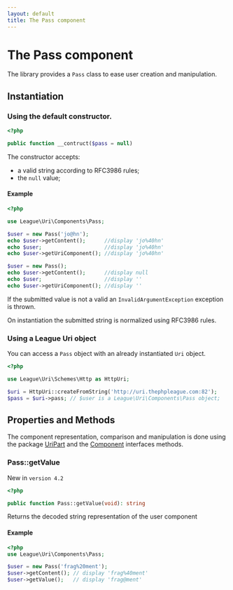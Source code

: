 ```yaml
---
layout: default
title: The Pass component
---
```


# The Pass component

The library provides a `Pass` class to ease user creation and manipulation.

## Instantiation

### Using the default constructor.

~~~php
<?php

public function __contruct($pass = null)
~~~

The constructor accepts:

- a valid string according to RFC3986 rules;
- the `null` value;

#### Example

~~~php
<?php

use League\Uri\Components\Pass;

$user = new Pass('jo@hn');
echo $user->getContent();      //display 'jo%40hn'
echo $user;                    //display 'jo%40hn'
echo $user->getUriComponent(); //display 'jo%40hn'

$user = new Pass();
echo $user->getContent();      //display null
echo $user;                    //display ''
echo $user->getUriComponent(); //display ''
~~~

<p class="message-warning">If the submitted value is not a valid an <code>InvalidArgumentException</code> exception is thrown.</p>

<p class="message-info">On instantiation the submitted string is normalized using RFC3986 rules.</p>

### Using a League Uri object

You can access a `Pass` object with an already instantiated `Uri` object.

~~~php
<?php

use League\Uri\Schemes\Http as HttpUri;

$uri = HttpUri::createFromString('http://uri.thephpleague.com:82');
$pass = $uri->pass; // $user is a League\Uri\Components\Pass object;
~~~

## Properties and Methods

The component representation, comparison and manipulation is done using the package [UriPart](/components/overview/#uri-part-interface) and the [Component](/components/overview/#uri-component-interface) interfaces methods.

### Pass::getValue

<p class="message-notice">New in <code>version 4.2</code></p>

~~~php
<?php

public function Pass::getValue(void): string
~~~

Returns the decoded string representation of the user component

#### Example

~~~php
<?php
use League\Uri\Components\Pass;

$user = new Pass('frag%20ment');
$user->getContent(); // display 'frag%40ment'
$user->getValue();   // display 'frag@ment'
~~~